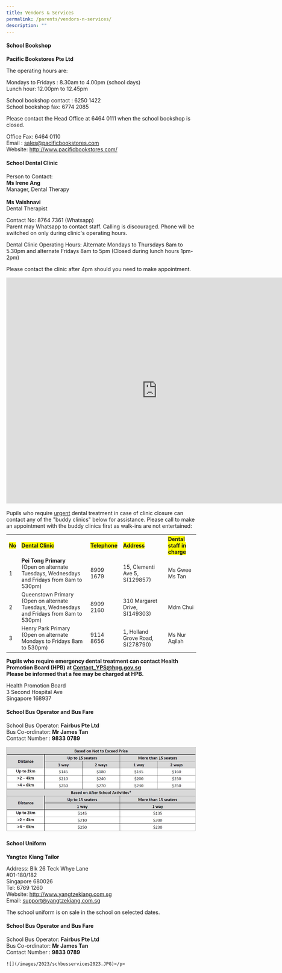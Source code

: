 ```yaml
---
title: Vendors & Services
permalink: /parents/vendors-n-services/
description: ""
---
```

<h4><strong>School Bookshop</strong></h4>
<p><strong>Pacific Bookstores Pte Ltd</strong></p>
<p>The operating hours are:</p>
<p>Mondays to Fridays : 8.30am to 4.00pm (school days)<br>Lunch hour: 12.00pm to 12.45pm</p>
<p>School bookshop contact : 6250 1422<br>School bookshop fax: 6774 2085</p>
<p>Please contact the Head Office at 6464 0111 when the school bookshop is closed.</p>
<p>Office Fax: 6464 0110<br>Email :&nbsp;<a href="mailto:sales@pacificbookstores.com" target="">sales@pacificbookstores.com</a><br>Website:&nbsp;<a href="http://www.pacificbookstores.com/" target="_blank" rel="noopener">http://www.pacificbookstores.com/</a></p>
<h4><strong>School Dental Clinic</strong></h4>
<p>Person to Contact:&nbsp;<br><strong>Ms Irene Ang</strong><br>Manager, Dental Therapy<br><br><strong>Ms Vaishnavi</strong><br>Dental Therapist</p>
<p>Contact No:&nbsp;8764 7361 (Whatsapp)<br>Parent may Whatsapp to contact staff. Calling is discouraged.&nbsp;Phone will be switched on only during clinic's operating hours.</p>
<p>Dental Clinic Operating Hours:&nbsp;Alternate Mondays to Thursdays 8am to 5.30pm and alternate Fridays 8am to 5pm (Closed during lunch hours 1pm-2pm)&nbsp;</p>
<p>Please contact the clinic after 4pm should you need to make appointment.</p>
<p><iframe src="https://calendar.google.com/calendar/embed?src=c_73734lpk10n98pit407sisl2ac%40group.calendar.google.com&amp;ctz=Asia%2FSingapore" width="800" height="600" frameborder="0" scrolling="no"></iframe></p>
<p>Pupils who require&nbsp;<u>urgent</u>&nbsp;dental treatment in case of clinic closure can contact any of the "buddy clinics" below for assistance. Please call to make an appointment with the buddy clinics first as walk-ins are not entertained:</p>
<table>
<tbody>
<tr>
<th style="text-align: left;"><span style="background-color: #ffff00;">No</span></th>
<th style="text-align: left;"><span style="background-color: #ffff00;">Dental Clinic</span></th>
<th style="text-align: left;"><span style="background-color: #ffff00;">Telephone</span></th>
<th style="text-align: left;"><span style="background-color: #ffff00;">Address</span></th>
<th style="text-align: left;"><span style="background-color: #ffff00;">Dental staff in charge</span></th>
</tr>
<tr>
<td>1</td>
<td><strong>Pei Tong Primary</strong><br>(Open on alternate Tuesdays, Wednesdays and Fridays from 8am to 530pm)</td>
<td>8909 1679</td>
<td>15, Clementi Ave 5, S(129857)</td>
<td>Ms Gwee<br>Ms Tan</td>
</tr>
<tr>
<td>2</td>
<td>Queenstown Primary<br>(Open on alternate Tuesdays, Wednesdays and Fridays from 8am to 530pm)</td>
<td>8909 2160</td>
<td>310 Margaret Drive, S(149303)</td>
<td>Mdm Chui</td>
</tr>
<tr>
<td>3</td>
<td>Henry Park Primary<br>(Open on alternate Mondays to Fridays 8am to 530pm)</td>
<td>9114 8656</td>
<td>1, Holland Grove Road, S(278790)</td>
<td>Ms Nur Aqilah</td>
</tr>
</tbody>
</table>
<p><strong>Pupils who require emergency dental treatment can contact Health Promotion Board (HPB) at <a href="mailto:Contact_YPS@hpg.gov.sg">Contact_YPS@hpg.gov.sg</a><br></strong><strong>Please be informed that a fee may be charged at HPB.</strong></p>
<p>Health Promotion Board<br>3 Second Hospital Ave<br>Singapore 168937</p>
<h4><strong>School Bus Operator and Bus Fare</strong></h4>
<p>School Bus Operator: <b>Fairbus Pte Ltd</b>
<br>Bus Co-ordinator: <b>Mr James Tan</b><br>
Contact Number : <b>9833 0789</b>
	
![](/images/2023/schbusservices2023.JPG)	

</p>
<h4><strong>School Uniform</strong></h4>
<p><strong>Yangtze Kiang Tailor</strong></p>
<p>Address: Blk 26 Teck Whye Lane&nbsp;<br>#01-180/182&nbsp;<br>Singapore 680026<br>Tel: 6769 1260<br>Website:&nbsp;<a href="http://www.yangtzekiang.com.sg/" target="_blank" rel="noopener">http://www.yangtzekiang.com.sg</a><br>Email:&nbsp;<a href="mailto:support@yangtzekiang.com.sg" target="">support@yangtzekiang.com.sg</a></p>
<p>The school uniform is on sale in the school on selected dates.</p>

<h4><strong>School Bus Operator and Bus Fare</strong></h4>
<p>School Bus Operator: <b>Fairbus Pte Ltd</b>
<br>Bus Co-ordinator: <b>Mr James Tan</b><br>
Contact Number : <b>9833 0789</b>
	
	![](/images/2023/schbusservices2023.JPG)</p>